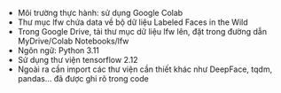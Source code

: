 - Môi trường thực hành: sử dụng Google Colab
- Thư mục lfw chứa data về bộ dữ liệu Labeled Faces in the Wild
- Trong Google Drive, tải thư mục dữ liệu lfw lên, đặt trong đường dẫn MyDrive/Colab Notebooks/lfw
- Ngôn ngữ: Python 3.11
- Sử dụng thư viện tensorflow 2.12
- Ngoài ra cần import các thư viện cần thiết khác như DeepFace, tqdm, pandas... đã được ghi rõ trong code
